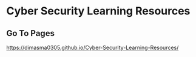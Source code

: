 # Cyber Security Learning Resources

## Go To Pages
https://dimasma0305.github.io/Cyber-Security-Learning-Resources/